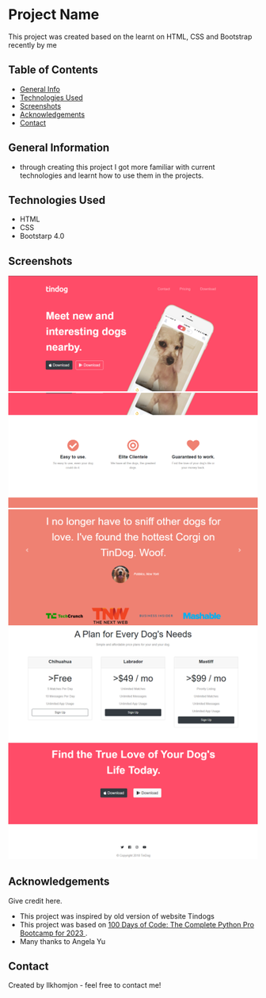 # Project Name
This project was created based on the learnt on HTML, CSS and Bootstrap recently by me


## Table of Contents
* [General Info](#general-information)
* [Technologies Used](#technologies-used)
* [Screenshots](#screenshots)
* [Acknowledgements](#acknowledgements)
* [Contact](#contact)
<!-- * [License](#license) -->


## General Information
- through creating this project I got more familiar with current technologies and learnt how to use them in the projects.

<!-- You don't have to answer all the questions - just the ones relevant to your project. -->


## Technologies Used
- HTML
- CSS
- Bootstarp 4.0



## Screenshots
![Example screenshot](./images/img1.png)
![Example screenshot](./images/img2.png)
![Example screenshot](./images/img3.png)
![Example screenshot](./images/img4.png)
![Example screenshot](./images/img5.png)
<!-- If you have screenshots you'd like to share, include them here. -->



## Acknowledgements
Give credit here.
- This project was inspired by old version of website Tindogs
- This project was based on [100 Days of Code: The Complete Python Pro Bootcamp for 2023
](https://www.udemy.com).
- Many thanks to Angela Yu


## Contact
Created by Ilkhomjon - feel free to contact me!


<!-- Optional -->
<!-- ## License -->
<!-- This project is open source and available under the [... License](). -->

<!-- You don't have to include all sections - just the one's relevant to your project -->